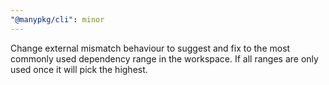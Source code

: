 ```yaml
---
"@manypkg/cli": minor
---
```


Change external mismatch behaviour to suggest and fix to the most commonly used dependency range in the workspace. If all ranges are only used once it will pick the highest.
